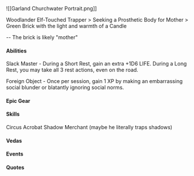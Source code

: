 ![[Garland Churchwater Portrait.png]]

Woodlander Elf-Touched Trapper > Seeking a Prosthetic Body for Mother > Green Brick with the light and warmth of a Candle

-- The brick is likely "mother"

#### Abilities
Slack Master - During a Short Rest, gain an extra +1D6 LIFE. During a Long Rest, you may take all 3 rest actions, even on the road.

Foreign Object - Once per session, gain 1 XP by making an embarrassing social blunder or blatantly ignoring social norms.

#### Epic Gear

#### Skills

Circus Acrobat
Shadow Merchant (maybe he literally traps shadows)

#### Vedas


#### Events


#### Quotes





